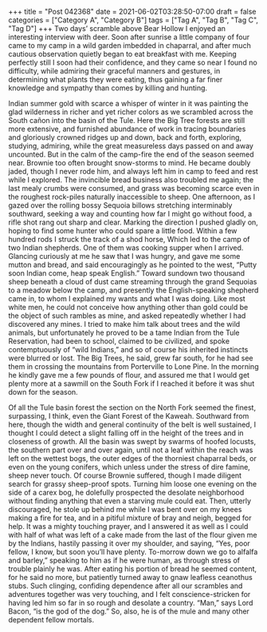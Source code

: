 +++
title = "Post 042368"
date = 2021-06-02T03:28:50-07:00
draft = false
categories = ["Category A", "Category B"]
tags = ["Tag A", "Tag B", "Tag C", "Tag D"]
+++
Two days’ scramble above Bear Hollow I enjoyed an interesting interview with deer. Soon after sunrise a little company of four came to my camp in a wild garden imbedded in chaparral, and after much cautious observation quietly began to eat breakfast with me. Keeping perfectly still I soon had their confidence, and they came so near I found no difficulty, while admiring their graceful manners and gestures, in determining what plants they were eating, thus gaining a far finer knowledge and sympathy than comes by killing and hunting.

Indian summer gold with scarce a whisper of winter in it was painting the glad wilderness in richer and yet richer colors as we scrambled across the South cañon into the basin of the Tule. Here the Big Tree forests are still more extensive, and furnished abundance of work in tracing boundaries and gloriously crowned ridges up and down, back and forth, exploring, studying, admiring, while the great measureless days passed on and away uncounted. But in the calm of the camp-fire the end of the season seemed near. Brownie too often brought snow-storms to mind. He became doubly jaded, though I never rode him, and always left him in camp to feed and rest while I explored. The invincible bread business also troubled me again; the last mealy crumbs were consumed, and grass was becoming scarce even in the roughest rock-piles naturally inaccessible to sheep. One afternoon, as I gazed over the rolling bossy Sequoia billows stretching interminably southward, seeking a way and counting how far I might go without food, a rifle shot rang out sharp and clear. Marking the direction I pushed gladly on, hoping to find some hunter who could spare a little food. Within a few hundred rods I struck the track of a shod horse, Which led to the camp of two Indian shepherds. One of them was cooking supper when I arrived. Glancing curiously at me he saw that I was hungry, and gave me some mutton and bread, and said encouragingly as he pointed to the west, “Putty soon Indian come, heap speak English.” Toward sundown two thousand sheep beneath a cloud of dust came streaming through the grand Sequoias to a meadow below the camp, and presently the English-speaking shepherd came in, to whom I explained my wants and what I was doing. Like most white men, he could not conceive how anything other than gold could be the object of such rambles as mine, and asked repeatedly whether I had discovered any mines. I tried to make him talk about trees and the wild animals, but unfortunately he proved to be a tame Indian from the Tule Reservation, had been to school, claimed to be civilized, and spoke contemptuously of “wild Indians,” and so of course his inherited instincts were blurred or lost. The Big Trees, he said, grew far south, for he had see them in crossing the mountains from Porterville to Lone Pine. In the morning he kindly gave me a few pounds of flour, and assured me that I would get plenty more at a sawmill on the South Fork if I reached it before it was shut down for the season.

Of all the Tule basin forest the section on the North Fork seemed the finest, surpassing, I think, even the Giant Forest of the Kaweah. Southward from here, though the width and general continuity of the belt is well sustained, I thought I could detect a slight falling off in the height of the trees and in closeness of growth. All the basin was swept by swarms of hoofed locusts, the southern part over and over again, until not a leaf within the reach was left on the wettest bogs, the outer edges of the thorniest chaparral beds, or even on the young conifers, which unless under the stress of dire famine, sheep never touch. Of course Brownie suffered, though I made diligent search for grassy sheep-proof spots. Turning him loose one evening on the side of a carex bog, he dolefully prospected the desolate neighborhood without finding anything that even a starving mule could eat. Then, utterly discouraged, he stole up behind me while I was bent over on my knees making a fire for tea, and in a pitiful mixture of bray and neigh, begged for help. It was a mighty touching prayer, and I answered it as well as I could with half of what was left of a cake made from the last of the flour given me by the Indians, hastily passing it over my shoulder, and saying, “Yes, poor fellow, I know, but soon you’ll have plenty. To-morrow down we go to alfalfa and barley,” speaking to him as if he were human, as through stress of trouble plainly he was. After eating his portion of bread he seemed content, for he said no more, but patiently turned away to gnaw leafless ceanothus stubs. Such clinging, confiding dependence after all our scrambles and adventures together was very touching, and I felt conscience-stricken for having led him so far in so rough and desolate a country. “Man,” says Lord Bacon, “is the god of the dog.” So, also, he is of the mule and many other dependent fellow mortals.

